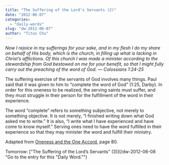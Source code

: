 ```yaml
---
title: "The Suffering of the Lord’s Servants (2)"
date: "2012-06-07"
categories: 
  - "daily-words"
slug: "dw-2012-06-07"
author: "Titus Chu"
---
```


_Now I rejoice in my sufferings for your sake, and in my flesh I do my share on behalf of His body, which is the church, in filling up what is lacking in Christ’s afflictions. Of this church I was made a minister according to the stewardship from God bestowed on me for your benefit, so that I might fully carry out the preaching of the word of God. — Colossians 1:24-25_

The suffering exercise of the servants of God involves many things. Paul said that it was given to him to “complete the word of God” (1:25, Darby). In order for this oneness to be realized, the serving saints must suffer, and they must struggle in their person for the fulfillment of the word in their experience.

The word “complete” refers to something subjective, not merely to something objective. It is not merely, “I finished writing down what God asked me to write.” It is also, “I write what I have experienced and have come to know myself.” Serving ones need to have the word fulfilled in their experience so that they may minister the word and fulfill their ministry.

Adapted from [Oneness and the One Accord](/book-oneness "Go to the listing for this book.")_[,](/book-journey "Go to the listing for this book.")_ page 80.

Tomorrow: ["The Suffering of the Lord’s Servants" (3)](/dw-2012-06-08 "Go to the entry for this "Daily Word."")
